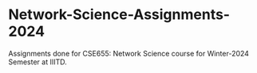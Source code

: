 # Network-Science-Assignments-2024
Assignments done for CSE655: Network Science course for Winter-2024 Semester at IIITD.
